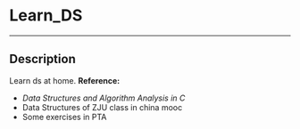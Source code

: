 # Learn_DS
*****
## Description
Learn ds at home. 
**Reference:** 
- *Data Structures and Algorithm Analysis in C*
- Data Structures of ZJU class in china mooc
- Some exercises in PTA

